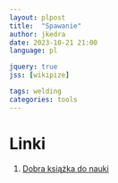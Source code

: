 ```yaml
---
layout: plpost
title:  "Spawanie"
author: jkedra
date: 2023-10-21 21:00
language: pl

jquery: true
jss: [wikipize]

tags: welding
categories: tools
---
```


# Linki
1. [Dobra książka do nauki](http://spawalnictwo.com.pl/forum/topic/3099-szukam-dobrej-książki-do-nauki/)

